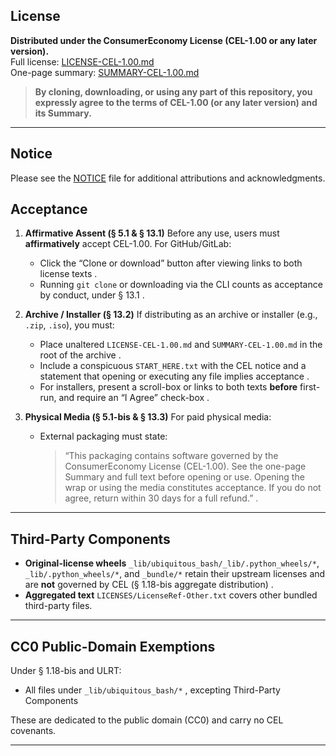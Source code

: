 <!-- SPDX-License-Identifier: LicenseRef-CEL-1.00-or-later -->

## License

**Distributed under the ConsumerEconomy License (CEL-1.00 or any later version).**  
Full license: [LICENSE-CEL-1.00.md](https://raw.githubusercontent.com/mirage335-colossus/ConsumerEconomyLicense/refs/heads/main/LICENSE-CEL-1.00.md)  
One-page summary: [SUMMARY-CEL-1.00.md](https://raw.githubusercontent.com/mirage335-colossus/ConsumerEconomyLicense/refs/heads/main/SUMMARY-CEL-1.00.md)  

> **By cloning, downloading, or using any part of this repository, you expressly agree to the terms of CEL-1.00 (or any later version) and its Summary.**  

---

## Notice

Please see the [NOTICE](./NOTICE) file for additional attributions and acknowledgments.


## Acceptance

1. **Affirmative Assent (§ 5.1 & § 13.1)**
   Before any use, users must **affirmatively** accept CEL-1.00. For GitHub/GitLab:

   * Click the “Clone or download” button after viewing links to both license texts .
   * Running `git clone` or downloading via the CLI counts as acceptance by conduct, under § 13.1 .

2. **Archive / Installer (§ 13.2)**
   If distributing as an archive or installer (e.g., `.zip`, `.iso`), you must:

   * Place unaltered `LICENSE-CEL-1.00.md` and `SUMMARY-CEL-1.00.md` in the root of the archive .
   * Include a conspicuous `START_HERE.txt` with the CEL notice and a statement that opening or executing any file implies acceptance .
   * For installers, present a scroll-box or links to both texts **before** first-run, and require an “I Agree” check-box .

3. **Physical Media (§ 5.1-bis & § 13.3)**
   For paid physical media:

   * External packaging must state:

     > “This packaging contains software governed by the ConsumerEconomy License (CEL-1.00). See the one-page Summary and full text before opening or use. Opening the wrap or using the media constitutes acceptance. If you do not agree, return within 30 days for a full refund.” .

---

## Third-Party Components

* **Original-license wheels**
  `_lib/ubiquitous_bash/_lib/.python_wheels/*`, `_lib/.python_wheels/*`, and `_bundle/*` retain their upstream licenses and are **not** governed by CEL (§ 1.18-bis aggregate distribution) .
* **Aggregated text**
  `LICENSES/LicenseRef-Other.txt` covers other bundled third-party files.

---

## CC0 Public-Domain Exemptions

Under § 1.18-bis and ULRT:

* All files under `_lib/ubiquitous_bash/*` , excepting Third-Party Components

These are dedicated to the public domain (CC0) and carry no CEL covenants.

---
